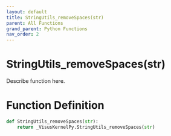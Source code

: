 ```yaml
---
layout: default
title: StringUtils_removeSpaces(str)
parent: All Functions
grand_parent: Python Functions
nav_order: 2
---
```


# StringUtils_removeSpaces(str)

Describe function here.

# Function Definition

```python
def StringUtils_removeSpaces(str):
    return _VisusKernelPy.StringUtils_removeSpaces(str)
```